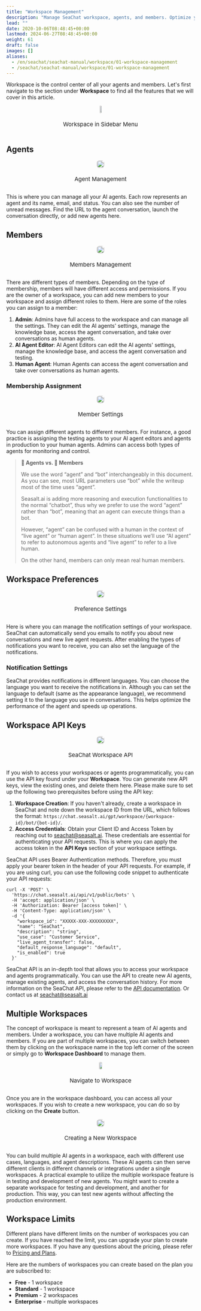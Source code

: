 ```yaml
---
title: "Workspace Management"
description: "Manage SeaChat workspace, agents, and members. Optimize your workspace for efficient operations."
lead: ""
date: 2020-10-06T08:48:45+00:00
lastmod: 2024-06-27T08:48:45+00:00
weight: 61
draft: false
images: []
aliases:
  - /en/seachat/seachat-manual/workspace/01-workspace-management
  - /seachat/seachat-manual/workspace/01-workspace-management
---
```


Workspace is the control center of all your agents and members. Let's first navigate to the section under **Workspace** to find all the features that we will cover in this article. 

<div id="additional-setting-ui" style="display: flex; flex-direction: column; align-items: center;">
<div height="10%" style="width: 50%; text-align: center; display: flex; flex-direction: column; align-items: center; justify-content: center">
    <a href="/images/seachat/en/workspace/01-workspace-management/workspace-sidebar.png" target="_blank">
    <img height="10%" width="50%" style="border-radius: 0.4rem; cursor: zoom-in;" src="/images/seachat/en/workspace/01-workspace-management/workspace-sidebar.png" alt="">
    </a>
</div>
    <p style="margin-top: 20px; font-size: 15px">Workspace in Sidebar Menu</p>
</div>

## Agents

<div id="additional-setting-ui" style="display: flex; flex-direction: column; align-items: center;">
<div style="width: 100%; text-align: center; display: flex; flex-direction: column; align-items: center; justify-content: center">
    <a href="/images/seachat/en/workspace/01-workspace-management/agents.png" target="_blank">
    <img width="100%" style="border-radius: 0.4rem; cursor: zoom-in;" src="/images/seachat/en/workspace/01-workspace-management/agents.png" alt="">
    </a>
</div>
    <p style="margin-top: 20px; font-size: 15px">Agent Management</p>
</div>

This is where you can manage all your AI agents. Each row represents an agent and its name, email, and status. You can also see the number of unread messages. Find the URL to the agent conversation, launch the conversation directly, or add new agents here.

## Members

<div id="additional-setting-ui" style="display: flex; flex-direction: column; align-items: center;">
<div style="width: 100%; text-align: center; display: flex; flex-direction: column; align-items: center; justify-content: center">
    <a href="/images/seachat/en/seachat-manual/workspace/01-workspace-management/members.png" target="_blank">
    <img width="100%" style="border-radius: 0.4rem; cursor: zoom-in;" src="/images/seachat/en/workspace/01-workspace-management/members.png" alt="">
    </a>
</div>
    <p style="margin-top: 20px; font-size: 15px">Members Management</p>
</div>

There are different types of members. Depending on the type of membership, members will have different access and permissions. If you are the owner of a workspace, you can add new members to your workspace and assign different roles to them. Here are some of the roles you can assign to a member:

1. **Admin**: Admins have full access to the workspace and can manage all the settings. They can edit the AI agents' settings, manage the knowledge base, access the agent conversation, and take over conversations as human agents.
2. **AI Agent Editor**: AI Agent Editors can edit the AI agents' settings, manage the knowledge base, and access the agent conversation and testing.
3. **Human Agent**: Human Agents can access the agent conversation and take over conversations as human agents.

### Membership Assignment

<div id="additional-setting-ui" style="display: flex; flex-direction: column; align-items: center;">
<div style="width: 100%; text-align: center; display: flex; flex-direction: column; align-items: center; justify-content: center">
    <a href="/images/seachat/en/seachat-manual/workspace/01-workspace-management/add-member.png" target="_blank">
    <img width="100%" style="border-radius: 0.4rem; cursor: zoom-in;" src="/images/seachat/en/workspace/01-workspace-management/add-member.png" alt="">
    </a>
</div>
    <p style="margin-top: 20px; font-size: 15px">Member Settings</p>
</div>

You can assign different agents to different members. For instance, a good practice is assigning the testing agents to your AI agent editors and agents in production to your human agents. Admins can access both types of agents for monitoring and control.

> **🤖 Agents vs. 👨 Members**
> 
> We use the word “agent” and “bot” interchangeably in this document. As you can see, most URL parameters use “bot” while the writeup most of the time uses “agent”. 
> 
> Seasalt.ai is adding more reasoning and execution functionalities to the normal “chatbot”, thus why we prefer to use the word “agent” rather than “bot”, meaning that an agent can execute things than a bot.
> 
> However, “agent” can be confused with a human in the context of “live agent” or “human agent”. In these situations we’ll use “AI agent” to refer to autonomous agents and “live agent” to refer to a live human.
> 
> On the other hand, members can only mean real human members.


## Workspace Preferences

<div id="additional-setting-ui" style="display: flex; flex-direction: column; align-items: center;">
<div style="width: 100%; text-align: center; display: flex; flex-direction: column; align-items: center; justify-content: center">
    <a href="/images/seachat/en/workspace/01-workspace-management/preference.png" target="_blank">
    <img width="100%" style="border-radius: 0.4rem; cursor: zoom-in;" src="/images/seachat/en/workspace/01-workspace-management/preference.png" alt="">
    </a>
</div>
    <p style="margin-top: 20px; font-size: 15px">Preference Settings</p>
</div>

Here is where you can manage the notification settings of your workspace. SeaChat can automatically send you emails to notify you about new conversations and new live agent requests. After enabling the types of notifications you want to receive, you can also set the language of the notifications.

### Notification Settings

SeaChat provides notifications in different languages. You can choose the language you want to receive the notifications in. Although you can set the language to default (same as the appearance language), we recommend setting it to the language you use in conversations. This helps optimize the performance of the agent and speeds up operations.

## Workspace API Keys

<div id="additional-setting-ui" style="display: flex; flex-direction: column; align-items: center;">
<div style="width: 100%; text-align: center; display: flex; flex-direction: column; align-items: center; justify-content: center">
    <a href="/images/seachat/en/workspace/01-workspace-management/workspace-api.png" target="_blank">
    <img width="100%" style="border-radius: 0.4rem; cursor: zoom-in;" src="/images/seachat/en/workspace/01-workspace-management/workspace-api.png" alt="">
    </a>
</div>
    <p style="margin-top: 20px; font-size: 15px">SeaChat Workspace API</p>
</div>

If you wish to access your workspaces or agents programmatically, you can use the API key found under your **Workspace**. You can generate new API keys, view the existing ones, and delete them here. Please make sure to set up the following two prerequisites before using the API key:

1. **Workspace Creation**: If you haven't already, create a workspace in SeaChat and note down the workspace ID from the URL, which follows the format: `https://chat.seasalt.ai/gpt/workspace/{workspace-id}/bot/{bot-id}/`.
2. **Access Credentials**: Obtain your Client ID and Access Token by reaching out to seachat@seasalt.ai. These credentials are essential for authenticating your API requests. This is where you can apply the access token in the **API Keys** section of your workspace settings.

SeaChat API uses Bearer Authentication methods. Therefore, you must apply your bearer token in the header of your API requests. For example, if you are using curl, you can use the following code snippet to authenticate your API requests:

```curl
curl -X 'POST' \
  'https://chat.seasalt.ai/api/v1/public/bots' \
  -H 'accept: application/json' \
  -H 'Authorization: Bearer [access token]' \
  -H 'Content-Type: application/json' \
  -d '{
    "workspace_id": "XXXXX-XXX-XXXXXXXXX",
    "name": "SeaChat",
    "description": "string",
    "use_case": "Customer Service",
    "live_agent_transfer": false,
    "default_response_language": "default",
    "is_enabled": true
  }'
```

SeaChat API is an in-depth tool that allows you to access your workspace and agents programmatically. You can use the API to create new AI agents, manage existing agents, and access the conversation history. For more information on the SeaChat API, please refer to the [API documentation](https://chat.seasalt.ai/redoc). Or contact us at [seachat@seasalt.ai](mailto:seachat@seasalt.ai)


##  Multiple Workspaces

The concept of workspace is meant to represent a team of AI agents and members. Under a workspace, you can have multiple AI agents and members. If you are part of multiple workspaces, you can switch between them by clicking on the workspace name in the top left corner of the screen or simply go to **Workspace Dashboard** to manage them.

<div id="additional-setting-ui" style="display: flex; flex-direction: column; align-items: center;">
<div style="width: 100%; text-align: center; display: flex; flex-direction: column; align-items: center; justify-content: center">
    <a href="/images/seachat/en/workspace/01-workspace-management/access-workspace-dashboard.png" target="_blank">
    <img width="60%" style="border-radius: 0.4rem; cursor: zoom-in;" src="/images/seachat/en/workspace/01-workspace-management/access-workspace-dashboard.png" alt="">
    </a>
</div>
    <p style="margin-top: 20px; font-size: 15px">Navigate to Workspace</p>
</div>

Once you are in the workspace dashboard, you can access all your workspaces. If you wish to create a new workspace, you can do so by clicking on the **Create** button. 

<div id="additional-setting-ui" style="display: flex; flex-direction: column; align-items: center;">
<div style="width: 100%; text-align: center; display: flex; flex-direction: column; align-items: center; justify-content: center">
    <a href="/images/seachat/en/workspace/01-workspace-management/create-workspace.png" target="_blank">
    <img width="100%" style="border-radius: 0.4rem; cursor: zoom-in;" src="/images/seachat/en/workspace/01-workspace-management/create-workspace.png" alt="">
    </a>
</div>
    <p style="margin-top: 20px; font-size: 15px">Creating a New Workspace</p>
</div>


You can build multiple AI agents in a workspace, each with different use cases, languages, and agent descriptions. These AI agents can then serve different clients in different channels or integrations under a single workspaces. A practical example to utilize the multiple workspace feature is in testing and development of new agents. You might want to create a separate workspace for testing and development, and another for production. This way, you can test new agents without affecting the production environment.

## Workspace Limits

Different plans have different limits on the number of workspaces you can create. If you have reached the limit, you can upgrade your plan to create more workspaces. If you have any questions about the pricing, please refer to [Pricing and Plans](https://wiki.seasalt.ai/seachat/seachat-payments/pricing-plans/).

Here are the numbers of workspaces you can create based on the plan you are subscribed to:

- **Free** - 1 workspace
- **Standard** -  1 workspace
- **Premium** -  2 workspaces
- **Enterprise** -  multiple workspaces
